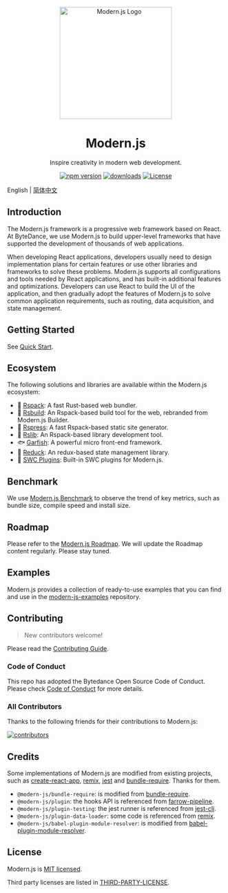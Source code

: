 <p align="center">
  <a href="https://modernjs.dev" target="blank"><img src="https://lf3-static.bytednsdoc.com/obj/eden-cn/ylaelkeh7nuhfnuhf/modernjs-cover.png" width="260" alt="Modern.js Logo" /></a>
</p>

<h1 align="center">Modern.js</h1>

<p align="center">
  Inspire creativity in modern web development.
</p>

<p align="center">
  <a href="https://www.npmjs.com/package/@modern-js/core"><img src="https://img.shields.io/npm/v/@modern-js/core?style=flat-square&color=00a8f0" alt="npm version" /></a>
  <a href="https://npm-compare.com/@modern-js/core/#timeRange=THREE_YEARS"><img src="https://img.shields.io/npm/dm/@modern-js/core.svg?style=flat-square&color=00a8f0" alt="downloads" /></a>
  <a href="https://github.com/web-infra-dev/modern.js/blob/main/LICENSE"><img src="https://img.shields.io/badge/License-MIT-blue.svg?style=flat-square&color=00a8f0" alt="License" /></a>
</p>

English | [简体中文](./README.zh-CN.md)

## Introduction

The Modern.js framework is a progressive web framework based on React. At ByteDance, we use Modern.js to build upper-level frameworks that have supported the development of thousands of web applications.

When developing React applications, developers usually need to design implementation plans for certain features or use other libraries and frameworks to solve these problems. Modern.js supports all configurations and tools needed by React applications, and has built-in additional features and optimizations. Developers can use React to build the UI of the application, and then gradually adopt the features of Modern.js to solve common application requirements, such as routing, data acquisition, and state management.

## Getting Started

See [Quick Start](https://modernjs.dev/en/guides/get-started/quick-start).

## Ecosystem

The following solutions and libraries are available within the Modern.js ecosystem:

- 🦀 [Rspack](https://github.com/web-infra-dev/rspack): A fast Rust-based web bundler.
- 🐬 [Rsbuild](https://github.com/web-infra-dev/rsbuild): An Rspack-based build tool for the web, rebranded from Modern.js Builder.
- 🐹 [Rspress](https://github.com/web-infra-dev/rspress): A fast Rspack-based static site generator.
- 🦄 [Rslib](https://github.com/web-infra-dev/rslib): An Rspack-based library development tool.
- 🐟 [Garfish](https://github.com/web-infra-dev/garfish): A powerful micro front-end framework.
- 🦆 [Reduck](https://github.com/web-infra-dev/reduck): An redux-based state management library.
- 🐴 [SWC Plugins](https://github.com/web-infra-dev/swc-plugins): Built-in SWC plugins for Modern.js.

## Benchmark

We use [Modern.js Benchmark](https://web-infra-qos.netlify.app/) to observe the trend of key metrics, such as bundle size, compile speed and install size.

## Roadmap

Please refer to the [Modern.js Roadmap](https://github.com/web-infra-dev/modern.js/issues/4741). We will update the Roadmap content regularly. Please stay tuned.

## Examples

Modern.js provides a collection of ready-to-use examples that you can find and use in the [modern-js-examples](https://github.com/web-infra-dev/modern-js-examples) repository.

## Contributing

> New contributors welcome!

Please read the [Contributing Guide](https://github.com/web-infra-dev/modern.js/blob/main/CONTRIBUTING.md).

### Code of Conduct

This repo has adopted the Bytedance Open Source Code of Conduct. Please check [Code of Conduct](./CODE_OF_CONDUCT.md) for more details.

### All Contributors

Thanks to the following friends for their contributions to Modern.js:

<a href="https://github.com/web-infra-dev/modern.js/graphs/contributors">
  <img src="https://opencollective.com/modernjs/contributors.svg?width=890&button=false" alt="contributors">
</a>

## Credits

Some implementations of Modern.js are modified from existing projects, such as [create-react-app](https://github.com/facebook/create-react-app), [remix](https://github.com/remix-run/remix), [jest](https://github.com/facebook/jest) and [bundle-require](https://github.com/egoist/bundle-require). Thanks for them.

- `@modern-js/bundle-require`: is modified from [bundle-require](https://github.com/egoist/bundle-require).
- `@modern-js/plugin`: the hooks API is referenced from [farrow-pipeline](https://github.com/farrow-js/farrow/tree/master/packages/farrow-pipeline).
- `@modern-js/plugin-testing`: the jest runner is referenced from [jest-cli](https://github.com/facebook/jest/blob/fdc74af37235354e077edeeee8aa2d1a4a863032/packages/jest-cli/src/cli/index.ts#L21).
- `@modern-js/plugin-data-loader`: some code is referenced from [remix](https://github.com/remix-run/remix).
- `@modern-js/babel-plugin-module-resolver`: is modified from [babel-plugin-module-resolver](https://github.com/tleunen/babel-plugin-module-resolver).

## License

Modern.js is [MIT licensed](https://github.com/web-infra-dev/modern.js/blob/main/LICENSE).

Third party licenses are listed in [THIRD-PARTY-LICENSE](./THIRD-PARTY-LICENSE).
